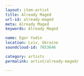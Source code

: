 ```yaml
---
layout: item-artist
title: Already Maged
url-id: already-maged
meta: Already Maged
keywords: Already Maged

name: Egor Yudin
location: Lviv, Ukraine
soundcloud-id: 7853646

category: artists
permalink: artist/already-maged/

---
```



